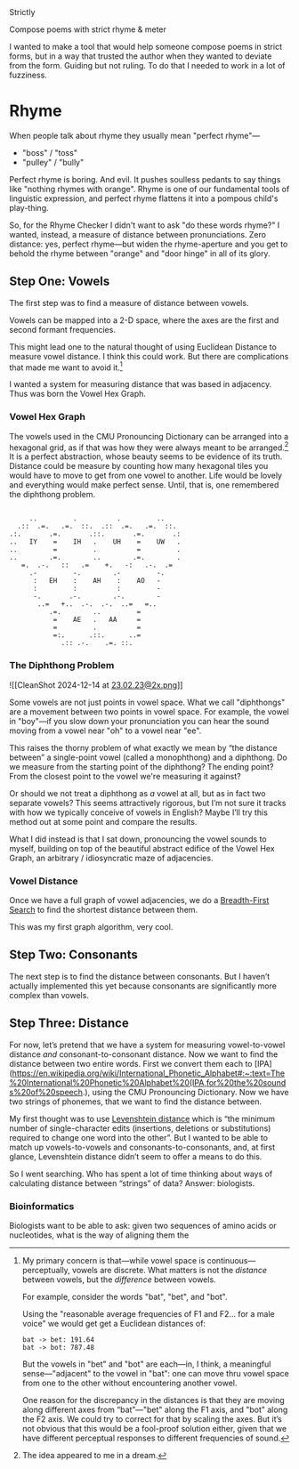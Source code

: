 <div class="blog-title">Strictly</div>
<p class="blog-subtitle">Compose poems with strict rhyme & meter</p>

I wanted to make a tool that would help someone compose poems in strict forms, but in a way that trusted the author when they wanted to deviate from the form. Guiding but not ruling. To do that I needed to work in a lot of fuzziness.
# Rhyme

When people talk about rhyme they usually mean "perfect rhyme"—

- "boss" / "toss"
- "pulley" / "bully"

Perfect rhyme is boring. And evil. It pushes soulless pedants to say things like "nothing rhymes with orange". Rhyme is one of our fundamental tools of linguistic expression, and perfect rhyme flattens it into a pompous child's play-thing.

So, for the Rhyme Checker I didn't want to ask "do these words rhyme?" I wanted, instead, a measure of distance between pronunciations. Zero distance: yes, perfect rhyme—but widen the rhyme-aperture and you get to behold the rhyme between "orange" and "door hinge" in all of its glory.

## Step One: Vowels

The first step was to find a measure of distance between vowels.

Vowels can be mapped into a 2-D space, where the axes are the first and second formant frequencies.

This might lead one to the natural thought of using Euclidean Distance to measure vowel distance. I think this could work. But there are complications that made me want to avoid it.[^1]

[^1]: My primary concern is that—while vowel space is continuous—perceptually, vowels are discrete. What matters is not the *distance* between vowels, but the *difference* between vowels. 

	For example, consider the words "bat", "bet", and "bot".

	Using the "reasonable average frequencies of F1 and F2… for a male voice"[^2] we would get get a Euclidean distances of: 
	```
	bat -> bet: 191.64
	bat -> bot: 787.48
	```
	But the vowels in "bet" and "bot" are each—in, I think, a meaningful sense—"adjacent" to the vowel in "bat": one can move thru vowel space from one to the other without encountering another vowel.
	
	One reason for the discrepancy in the distances is that they are moving along different axes from “bat”—"bet" along the F1 axis, and "bot" along the F2 axis. We could try to correct for that by scaling the axes. But it’s not obvious that this would be a fool-proof solution either, given that we have different perceptual responses to different frequencies of sound.



[^2]: Source 1: https://linc2018.wordpress.com/wp-content/uploads/2018/06/a-practical-lntroduction-to-phonetics.pdf p. 154. 

I wanted a system for measuring distance that was based in adjacency. Thus was born the Vowel Hex Graph.

### Vowel Hex Graph

The vowels used in the CMU Pronouncing Dictionary can be arranged into a hexagonal grid, as if that was how they were always meant to be arranged.[^3] It is a perfect abstraction, whose beauty seems to be evidence of its truth. Distance could be measure by counting how many hexagonal tiles you would have to move to get from one vowel to another. Life would be lovely and everything would make perfect sense. Until, that is, one remembered the diphthong problem.

[^3]: The idea appeared to me in a dream.

<pre><code class="small-code code">
     ..         .          .         ..           
  .::  .=.   .=.  ::.  .::  .=.   .=.  ::.        
.:.       .=.       .::.       .=.       .:       
..   IY    =    IH   .    UH    =    UW   .       
..         =         .          =         .       
..        .=.        ..        .=.        .       
   =.  .-.   ::   .=    +.   -:   .-.  .=         
     .-         -.        .-         -.           
      :   EH    :    AH    :    AO   -            
      :         :          :         -            
      -.       .-.        .-.        -            
       ..=   +..  .-.  .-.  ..=   =..             
          .=.        ..         =                 
           =    AE   .   AA     =                 
           =         .          =                 
           =:.      .::.      ..=                 
             .:: .-.    .=. ::.             
</code></pre>

### The Diphthong Problem

![[CleanShot 2024-12-14 at 23.02.23@2x.png]]

Some vowels are not just points in vowel space. What we call "diphthongs" are a movement between two points in vowel space. For example, the vowel in "boy"—if you slow down your pronunciation you can hear the sound moving from a vowel near "oh" to a vowel near "ee".

This raises the thorny problem of what exactly we mean by “the distance between” a single-point vowel (called a monophthong) and a diphthong. Do we measure from the starting point of the diphthong? The ending point? From the closest point to the vowel we're measuring it against? 

Or should we not treat a diphthong as *a* vowel at all, but as in fact two separate vowels? This seems attractively rigorous, but I’m not sure it tracks with how we typically conceive of vowels in English? Maybe I’ll try this method out at some point and compare the results. 

What I did instead is that I sat down, pronouncing the vowel sounds to myself, building on top of the beautiful abstract edifice of the Vowel Hex Graph, an arbitrary / idiosyncratic maze of adjacencies.

### Vowel Distance

Once we have a full graph of vowel adjacencies, we do a [Breadth-First Search](https://en.wikipedia.org/wiki/Breadth-first_search) to find the shortest distance between them.

This was my first graph algorithm, very cool.

## Step Two: Consonants

The next step is to find the distance between consonants. But I haven’t actually implemented this yet because consonants are significantly more complex than vowels.

## Step Three: Distance

For now, let’s pretend that we have a system for measuring vowel-to-vowel distance *and* consonant-to-consonant distance. Now we want to find the distance between two entire words. First we convert them each to [IPA](https://en.wikipedia.org/wiki/International_Phonetic_Alphabet#:~:text=The%20International%20Phonetic%20Alphabet%20(IPA,for%20the%20sounds%20of%20speech.), using the CMU Pronouncing Dictionary. Now we have two strings of phonemes, that we want to find the distance between.

My first thought was to use [Levenshtein distance](https://en.wikipedia.org/wiki/Levenshtein_distance) which is “the minimum number of single-character edits (insertions, deletions or substitutions) required to change one word into the other”. But I wanted to be able to match up vowels-to-vowels and consonants-to-consonants, and, at first glance, Levenshtein distance didn’t seem to offer a means to do this.

So I went searching. Who has spent a lot of time thinking about ways of calculating distance between “strings” of data? Answer: biologists.

### Bioinformatics

Biologists want to be able to ask: given two sequences of amino acids or nucleotides, what is the way of aligning them the



